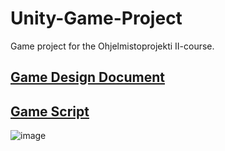 # Unity-Game-Project
Game project for the Ohjelmistoprojekti II-course. 


## [Game Design Document](https://github.com/ryhma-3/GDD/blob/main/GDD.md)

## [Game Script](https://github.com/ryhma-3/script/blob/main/script.v1.md)

![image](https://user-images.githubusercontent.com/112497215/218688502-5ce83a06-6966-484a-9d04-32dbba76a04d.png)

